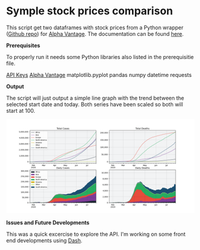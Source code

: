 # Symple stock prices comparison

This script get two dataframes with stock prices from a Python wrapper (<a href="https://github.com/RomelTorres/alpha_vantage">Github repo</a>) for <a href="https://www.alphavantage.co/">Alpha Vantage</a>. The documentation can be found <a href="https://alpha-vantage.readthedocs.io/en/latest/">here</a>.

<b>Prerequisites</b>

To properly run it needs some Python libraries also listed in the prerequisitie file.

<a href="https://www.alphavantage.co/support/#api-key">API Keys</a>
<a href="https://github.com/RomelTorres/alpha_vantage">Alpha Vantage</a>
matplotlib.pyplot
pandas
numpy
datetime
requests

<b>Output</b>

The script will just output a simple line graph with the trend between the selected start date and today. Both series have been scaled so both will start at 100.

<img src="https://raw.githubusercontent.com/FilippoGalanti/covid19/master/Covid19_Continents.png" alt="Output Example">

<b>Issues and Future Developments</b>

This was a quick excercise to explore the API. I'm working on some front end developments using <a href="https://dash.plotly.com/">Dash</a>.

